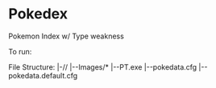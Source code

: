 # Pokedex
Pokemon Index w/ Type weakness

To run:

File Structure:
|-/<YourFolder>/
    |--Images/*
    |--PT.exe
    |--pokedata.cfg
    |--pokedata.default.cfg



      
        


